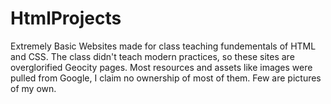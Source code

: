 # HtmlProjects
Extremely Basic Websites made for class teaching fundementals of HTML and CSS. The class didn't teach modern practices, so these sites are overglorified Geocity pages. Most resources and assets like images were pulled from Google, I claim no ownership of most of them. Few are pictures of my own.
